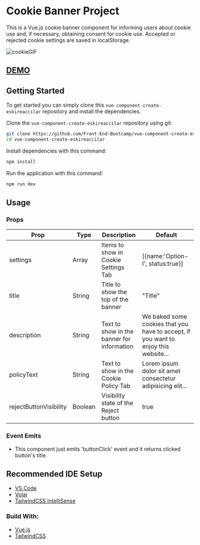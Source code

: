 # Cookie Banner Project

This is a Vue.js cookie banner component for informing users about cookie use and, if necessary, obtaining consent for cookie use. Accepted or rejected cookie settings are saved in localStorage.

![cookieGIF](https://user-images.githubusercontent.com/14932895/195907532-e33821fd-643f-467b-bfd9-794bf803b7e9.gif)

## [DEMO](https://vue-cookie-comp.netlify.app/)

## Getting Started

To get started you can simply clone this `vue-component-create-eskireaccilar` repository and install the dependencies.

Clone the `vue-component-create-eskireaccilar` repository using git:

```bash
git clone https://github.com/Front-End-Bootcamp/vue-component-create-eskireaccilar.git
cd vue-component-create-eskireaccilar
```

Install dependencies with this command:

```bash
npm install
```

Run the application with this command:

```bash
npm run dev
```

## Usage

### Props

| Prop                   | Type    | Description                                | Default                                                                             |
| ---------------------- | ------- | ------------------------------------------ | ----------------------------------------------------------------------------------- |
| settings               | Array   | Items to show in Cookie Settings Tab       | [{name:'Option-I', status:true}]                                                    |
| title                  | String  | Title to show the top of the banner        | "Title"                                                                             |
| description            | String  | Text to show in the banner for information | We baked some cookies that you have to accept, if you want to enjoy this website... |
| policyText             | String  | Text to show in the Cookie Policy Tab      | Lorem ipsum dolor sit amet consectetur adipisicing elit...                          |
| rejectButtonVisibility | Boolean | Visibility state of the Reject button      | true                                                                                |

### Event Emits

- This component just emits 'buttonClick' event and it returns clicked button's title.

## Recommended IDE Setup

- [VS Code](https://code.visualstudio.com/)
- [Volar](https://marketplace.visualstudio.com/items?itemName=Vue.volar)
- [TailwindCSS IntelliSense](https://marketplace.visualstudio.com/items?itemName=bradlc.vscode-tailwindcss)

### Build With:

- [Vue.js](https://vuejs.org/)
- [TailwindCSS](https://tailwindcss.com/)
